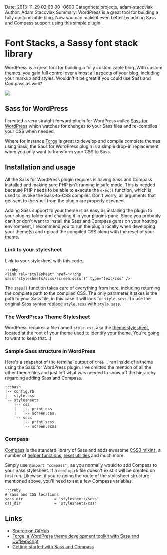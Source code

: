 Date: 2013-11-29 02:00:00 -0600
Categories: projects, adam-stacoviak
Author: Adam Stacoviak
Summary: WordPress is a great tool for building a fully customizable blog. Now you can make it even better by adding Sass and Compass support using this simple plugin.

# Font Stacks, a Sassy font stack library

WordPress is a great tool for building a fully customizable blog. With custom themes, you gain full control over almost all aspects of your blog, including your markup and styles. Wouldn't it be great if you could use Sass and Compass as well?

<a href="https://github.com/adamstac/font-stacks"><img src="/attachments/font-stacks.png" class="full" /></a>

## Sass for WordPress

I created a very straight forward plugin for WordPress called [Sass for WordPress](https://github.com/roytomeij/sass-for-wordpress/) which watches for changes to your Sass files and re-compiles your CSS when needed.

Where for instance [Forge](/projects/forge) is great to develop and compile complete themes using Sass, the Sass for WordPress plugin is a simple drop-in replacement when you only want to transform your CSS to Sass.

## Installation and usage

All the Sass for WordPress plugin requires is having Sass and Compass installed and making sure PHP isn't running in safe mode. This is needed because PHP needs to be able to execute the `exec()` function, which is used to invoke the Sass-to-CSS compiler. Don't worry, all arguments that get sent to the shell from the plugin are properly escaped.

Adding Sass support to your theme is as easy as installing the plugin to your plugins folder and enabling it in your plugins pane. Since you probably can't or don't want to install the Sass and Compass gems on your hosting environment, I recommend you to run the plugin locally when developing your theme(s) and upload the compiled CSS along with the reset of your theme.

### Link to your stylesheet

Link to your stylesheet with this code.

    :::php
    <link rel="stylesheet" href="<?php sass('stylesheets/scss/screen.scss')" type="text/css" />

The `sass()` function takes care of everything from here, including returning the complete path to the compiled CSS. The only parameter it takes is the path to your Sass file, in this case it will look for `style.scss`. To use the original Sass syntax replace `style.scss` with `style.sass`.

### The WordPress Theme Stylesheet
    
WordPress requires a file named `style.css`, aka the [theme stylesheet](http://codex.wordpress.org/Theme_Development#Theme_Stylesheet), located at the root of your theme used to identify your theme. You're going to want to keep that. :)

### Sample Sass structure in WordPress

Here's a snapshot of the terminal output of `tree .` ran inside of a theme using the Sass for WordPress plugin. I've omitted the mention of all the other theme files and just left what was needed to show off the hierarchy regarding adding Sass and Compass.

    :::bash
    |-- config.rb
    |-- style.css
    `-- stylesheets
        |-- css
        |   |-- print.css
        |   `-- screen.css
        `-- scss
            |-- print.scss
            `-- screen.scss

### Compass

[Compass](http://compass-style.org/) is the standard library of Sass and adds awesome [CSS3 mixins](http://compass-style.org/reference/compass/css3/), a number of [helper functions](http://compass-style.org/reference/compass/helpers/), [reset utilities](http://compass-style.org/reference/compass/reset/utilities/) and much more.

Simply use `@import "compass";` as you normally would to add Compass to your Sass stylesheet. If a `config.rb` file doesn't exist it will be created on first run. Likewise, if you're going the route of the stylesheet structure mentioned above, you'll need to set a few Compass variables.

    :::ruby
    # Sass and CSS locations
    sass_dir              = 'stylesheets/scss'
    css_dir               = 'stylesheets/css'

## Links

* [Source on GitHub](https://github.com/roytomeij/sass-for-wordpress/)
* [Forge, a WordPress theme development toolkit with Sass and CoffeeScript](/projects/forge)
* [Getting started with Sass and Compass](/beginner/getting-started-with-sass-and-compass)